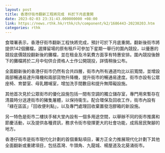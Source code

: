 ```yaml
---
layout: post
title: 香港仔街市翻新工程將完成　料於下月底重開
date: 2023-02-03 23:31:43.000000000 +08:00
link: https://news.rthk.hk/rthk/ch/component/k2/1686443-20230203.htm
categories: rthk
---
```


食環署表示，香港仔街市翻新工程快將完成，預計可於下月底重開。翻新後街市將提供142個攤檔，選擇留場的原有租戶可參加下星期一舉行的圍內競投，以優惠的競投底價競投翻新後的攤檔，並在租金及冷氣費方面享有特惠安排。圍內競投後餘下的攤檔將於二月中旬供合資格人士作公開競投，詳情稍後公布。

全面翻新後的香港仔街市仍然有合共四層，街市內所有通道均比以前寬闊，並增設兩部暢通易達升降機和兩部貨物升降機，提升街市的暢通易達度。街市亦設有公眾座椅、育嬰室、母乳餵哺室，增加洗手間數目和提升無障礙設施。

其他首次見於公眾街市的優化設施包括一間有空調的獨立儲存室，專門用來暫存在清晨時分送達街市的豬隻屠體，以保持衞生。配合環保及回收工作，街市內設有「綠在區區」「回收便利點」，以及專門處理回收棄置發泡膠箱的新設施。

另一特色是街市二樓扶手梯大堂內設有一個多用途空間，以舉辦不同的街市推廣和節慶活動，以及提供各種資訊，務求令街市發揮更大的社會功能，成爲居民聚腳的地方。

香港仔街市是街市現代化計劃的首個重點項目，署方正全力推展現代化計劃下其他全面翻新或重建項目，包括荔灣、牛頭角、九龍城、楊屋道及北葵涌街市。
